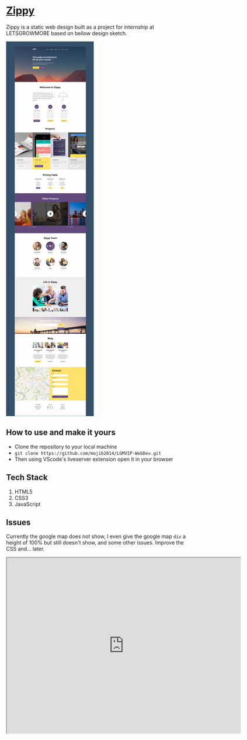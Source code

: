 # [Zippy](https://mojib2014.github.io/LGMVIP-WebDev/)

Zippy is a static web design built as a project for internship at LETSGROWMORE based on bellow design sketch.

![Zippy Web Dev](assets/images/TASK_1.png)

## How to use and make it yours

- Clone the repository to your local machine
- `git clone https://github.com/mojib2014/LGMVIP-WebDev.git`
- Then using VScode's liveserver extension open it in your browser

## Tech Stack

1. HTML5
2. CSS3
3. JavaScript

## Issues

Currently the google map does not show, I even give the google map `div` a height of 100% but still doesn't show, and some other issues.
Improve the CSS and... later.

<iframe src="https://drive.google.com/file/d/14SbtP9-e2Gdvybovvc_157DiMsjVvkGP/preview" width="640" height="480"></iframe>
